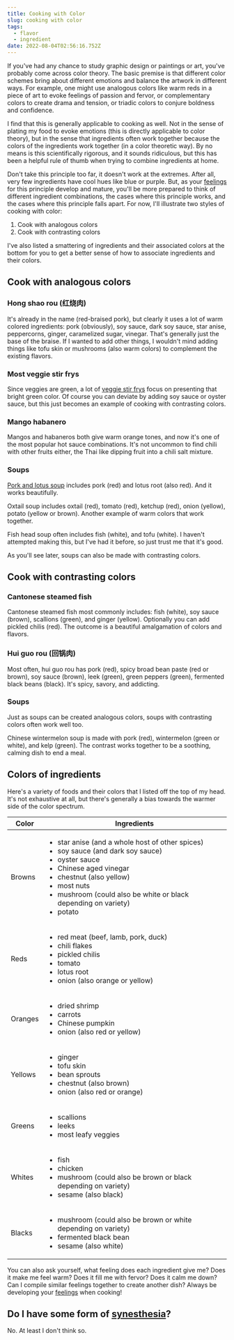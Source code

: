 ```yaml
---
title: Cooking with Color
slug: cooking with color
tags:
  - flavor
  - ingredient
date: 2022-08-04T02:56:16.752Z
---
```

If you've had any chance to study graphic design or paintings or art, you've probably come across color theory. The basic premise is that different color schemes bring about different emotions and balance the artwork in different ways. For example, one might use analogous colors like warm reds in a piece of art to evoke feelings of passion and fervor, or complementary colors to create drama and tension, or triadic colors to conjure boldness and confidence.

I find that this is generally applicable to cooking as well. Not in the sense of plating my food to evoke emotions (this is directly applicable to color theory), but in the sense that ingredients often work together because the colors of the ingredients work together (in a color theoretic way). By no means is this scientifically rigorous, and it sounds ridiculous, but this has been a helpful rule of thumb when trying to combine ingredients at home.

Don't take this principle too far, it doesn't work at the extremes. After all, very few ingredients have cool hues like blue or purple. But, as your [feelings](/principles/cooking-with-feelings) for this principle develop and mature, you'll be more prepared to think of different ingredient combinations, the cases where this principle works, and the cases where this principle falls apart. For now, I'll  illustrate two styles of cooking with color:

1. Cook with analogous colors
2. Cook with contrasting colors

I've also listed a smattering of ingredients and their associated colors at the bottom for you to get a better sense of how to associate ingredients and their colors.

## Cook with analogous colors

### Hong shao rou (红烧肉)

It's already in the name (red-braised pork), but clearly it uses a lot of warm colored ingredients: pork (obviously), soy sauce, dark soy sauce, star anise, peppercorns, ginger, caramelized sugar, vinegar. That's generally just the base of the braise. If I wanted to add other things, I wouldn't mind adding things like tofu skin or mushrooms (also warm colors) to complement the existing flavors.

### Most veggie stir frys

Since veggies are green, a lot of [veggie stir frys](/recipes/veggie-stir-fry-template) focus on presenting that bright green color. Of course you can deviate by adding soy sauce or oyster sauce, but this just becomes an example of cooking with contrasting colors.

### Mango habanero

Mangos and habaneros both give warm orange tones, and now it's one of the most popular hot sauce combinations. It's not uncommon to find chili with other fruits either, the Thai like dipping fruit into a chili salt mixture.

### Soups

[Pork and lotus soup](/recipes/pork-lotus-root-soup) includes pork (red) and lotus root (also red). And it works beautifully.

Oxtail soup includes oxtail (red), tomato (red), ketchup (red), onion (yellow), potato (yellow or brown). Another example of warm colors that work together.

Fish head soup often includes fish (white), and tofu (white). I haven't attempted making this, but I've had it before, so just trust me that it's good.

As you'll see later, soups can also be made with contrasting colors.

## Cook with contrasting colors

### Cantonese steamed fish

Cantonese steamed fish most commonly includes: fish (white), soy sauce (brown), scallions (green), and ginger (yellow). Optionally you can add pickled chilis (red). The outcome is a beautiful amalgamation of colors and flavors.

### Hui guo rou (回锅肉)

Most often, hui guo rou has pork (red), spicy broad bean paste (red or brown), soy sauce (brown), leek (green), green peppers (green), fermented black beans (black). It's spicy, savory, and addicting.

### Soups

Just as soups can be created analogous colors, soups with contrasting colors often work well too.

Chinese wintermelon soup is made with pork (red), wintermelon (green or white), and kelp (green). The contrast works together to be a soothing, calming dish to end a meal.

## Colors of ingredients

Here's a variety of foods and their colors that I listed off the top of my head. It's not exhaustive at all, but there's generally a bias towards the warmer side of the color spectrum.

| Color   | Ingredients                                                                                                                                                                                                                                                                                   |
| ------- | --------------------------------------------------------------------------------------------------------------------------------------------------------------------------------------------------------------------------------------------------------------------------------------------- |
| Browns  | <ul><li>star anise (and a whole host of other spices)</li><li>soy sauce (and dark soy sauce)</li><li>oyster sauce</li><li>Chinese aged vinegar</li><li>chestnut (also yellow)</li><li>most nuts</li><li>mushroom (could also be white or black depending on variety)</li><li>potato</li></ul> |
| Reds    | <ul><li>red meat (beef, lamb, pork, duck)</li><li>chili flakes</li><li>pickled chilis</li><li>tomato</li><li>lotus root</li><li>onion (also orange or yellow)</li></ul>                                                                                                                       |
| Oranges | <ul><li>dried shrimp</li><li>carrots</li><li>Chinese pumpkin</li><li>onion (also red or yellow)</li></ul>                                                                                                                                                                                     |
| Yellows | <ul><li>ginger</li><li>tofu skin</li><li>bean sprouts</li><li>chestnut (also brown)</li><li>onion (also red or orange)</li></ul>                                                                                                                                                              |
| Greens  | <ul><li>scallions</li><li>leeks</li><li>most leafy veggies</li></ul>                                                                                                                                                                                                                          |
| Whites  | <ul><li>fish</li><li>chicken</li><li>mushroom (could also be brown or black depending on variety)</li><li>sesame (also black)</li></ul>                                                                                                                                                       |
| Blacks  | <ul><li>mushroom (could also be brown or white depending on variety)</li><li>fermented black bean</li><li>sesame (also white)</li></ul>                                                                                                                                                       |

You can also ask yourself, what feeling does each ingredient give me? Does it make me feel warm? Does it fill me with fervor? Does it calm me down? Can I compile similar feelings together to create another dish? Always be developing your [feelings](/principles/cooking-with-feelings) when cooking!

## Do I have some form of [synesthesia](https://en.wikipedia.org/wiki/Synesthesia)?

No. At least I don't think so.